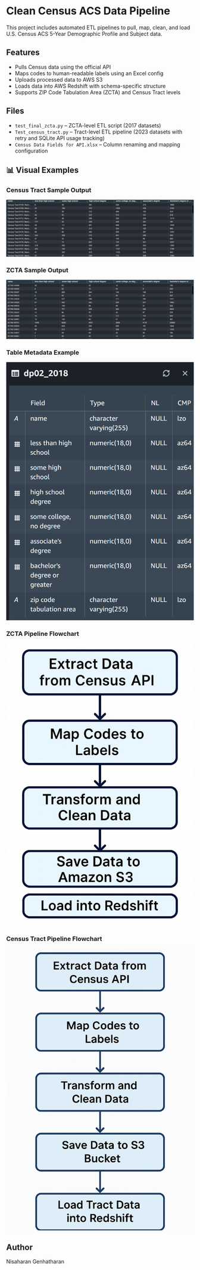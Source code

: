 # Clean Census ACS Data Pipeline

This project includes automated ETL pipelines to pull, map, clean, and load U.S. Census ACS 5-Year Demographic Profile and Subject data.

## Features
- Pulls Census data using the official API
- Maps codes to human-readable labels using an Excel config
- Uploads processed data to AWS S3
- Loads data into AWS Redshift with schema-specific structure
- Supports ZIP Code Tabulation Area (ZCTA) and Census Tract levels

## Files
- `test_final_zcta.py` – ZCTA-level ETL script (2017 datasets)
- `Test_census_tract.py` – Tract-level ETL pipeline (2023 datasets with retry and SQLite API usage tracking)
- `Census Data Fields for API.xlsx` – Column renaming and mapping configuration

## 📊 Visual Examples

### Census Tract Sample Output

![Census Tract Sample](images/census_tract_sample.png)

### ZCTA Sample Output

![ZCTA Sample](images/zcta_sample.png)

### Table Metadata Example

![DP02 Metadata](images/dp02_metadata.png)

### ZCTA Pipeline Flowchart

![ZCTA Flow](images/zcta_flow_chart.png)

### Census Tract Pipeline Flowchart

![Tract Flow](images/census_tract_flowchart.png)


## Author
Nisaharan Genhatharan

